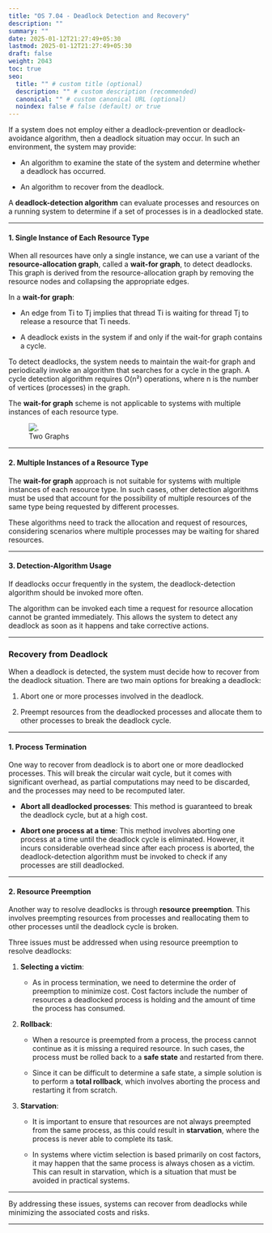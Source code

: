 ```yaml
---
title: "OS 7.04 - Deadlock Detection and Recovery"
description: ""
summary: ""
date: 2025-01-12T21:27:49+05:30
lastmod: 2025-01-12T21:27:49+05:30
draft: false
weight: 2043
toc: true
seo:
  title: "" # custom title (optional)
  description: "" # custom description (recommended)
  canonical: "" # custom canonical URL (optional)
  noindex: false # false (default) or true
---
```





If a system does not employ either a deadlock-prevention or deadlock-avoidance algorithm, then a deadlock situation may occur. In such an environment, the system may provide:

- An algorithm to examine the state of the system and determine whether a deadlock has occurred.

- An algorithm to recover from the deadlock.


A **deadlock-detection algorithm** can evaluate processes and resources on a running system to determine if a set of processes is in a deadlocked state.

---

#### 1. Single Instance of Each Resource Type

When all resources have only a single instance, we can use a variant of the **resource-allocation graph**, called a **wait-for graph**, to detect deadlocks. This graph is derived from the resource-allocation graph by removing the resource nodes and collapsing the appropriate edges.



In a **wait-for graph**:

- An edge from Ti to Tj implies that thread Ti is waiting for thread Tj to release a resource that Ti needs.

- A deadlock exists in the system if and only if the wait-for graph contains a cycle.


To detect deadlocks, the system needs to maintain the wait-for graph and periodically invoke an algorithm that searches for a cycle in the graph. A cycle detection algorithm requires O(n²) operations, where n is the number of vertices (processes) in the graph.

The **wait-for graph** scheme is not applicable to systems with multiple instances of each resource type.


<figure>
  <img src="/os/7_09_TwoGraphs-min.jpg" alt="." />
  <figcaption>Two Graphs</figcaption>
</figure>

---

#### 2. Multiple Instances of a Resource Type

The **wait-for graph** approach is not suitable for systems with multiple instances of each resource type. In such cases, other detection algorithms must be used that account for the possibility of multiple resources of the same type being requested by different processes.

These algorithms need to track the allocation and request of resources, considering scenarios where multiple processes may be waiting for shared resources.

---

#### 3. Detection-Algorithm Usage

If deadlocks occur frequently in the system, the deadlock-detection algorithm should be invoked more often.

The algorithm can be invoked each time a request for resource allocation cannot be granted immediately. This allows the system to detect any deadlock as soon as it happens and take corrective actions.

---

### Recovery from Deadlock

When a deadlock is detected, the system must decide how to recover from the deadlock situation. There are two main options for breaking a deadlock:

1. Abort one or more processes involved in the deadlock.

2. Preempt resources from the deadlocked processes and allocate them to other processes to break the deadlock cycle.


---

#### 1. Process Termination

One way to recover from deadlock is to abort one or more deadlocked processes. This will break the circular wait cycle, but it comes with significant overhead, as partial computations may need to be discarded, and the processes may need to be recomputed later.

- **Abort all deadlocked processes**: This method is guaranteed to break the deadlock cycle, but at a high cost.

- **Abort one process at a time**: This method involves aborting one process at a time until the deadlock cycle is eliminated. However, it incurs considerable overhead since after each process is aborted, the deadlock-detection algorithm must be invoked to check if any processes are still deadlocked.


---

#### 2. Resource Preemption

Another way to resolve deadlocks is through **resource preemption**. This involves preempting resources from processes and reallocating them to other processes until the deadlock cycle is broken.

Three issues must be addressed when using resource preemption to resolve deadlocks:

1. **Selecting a victim**:
    - As in process termination, we need to determine the order of preemption to minimize cost. Cost factors include the number of resources a deadlocked process is holding and the amount of time the process has consumed.
	
2. **Rollback**:
    - When a resource is preempted from a process, the process cannot continue as it is missing a required resource. In such cases, the process must be rolled back to a **safe state** and restarted from there.
	
    - Since it can be difficult to determine a safe state, a simple solution is to perform a **total rollback**, which involves aborting the process and restarting it from scratch.
	
3. **Starvation**:
    - It is important to ensure that resources are not always preempted from the same process, as this could result in **starvation**, where the process is never able to complete its task.
	
    - In systems where victim selection is based primarily on cost factors, it may happen that the same process is always chosen as a victim. This can result in starvation, which is a situation that must be avoided in practical systems.

---

By addressing these issues, systems can recover from deadlocks while minimizing the associated costs and risks.

____

